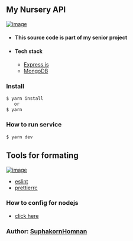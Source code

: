 ## My Nursery API
[![image](https://codemoto.io/wp-content/themes/cloudhost/library/images/node-express-mongo.png)]()
- #### This source code is part of my senior project 
- #### Tech stack 
  - [Express.js](https://expressjs.com/)
  - [MongoDB](https://www.mongodb.com/2)
### Install 
```bash
$ yarn install 
   or
$ yarn
```
### How to run service
```bash
$ yarn dev
```
## Tools for formating
[![image](https://miro.medium.com/max/1024/1*mRbvnU6pF3q7jurJ0ED-FA.png)]()
   - [eslint](https://eslint.org/) 
   - [prettierrc](https://prettier.io/)

### How to config for nodejs 
- [click here](https://gist.github.com/LucasMallmann/de878fe57c0f72271020af46fa915945?fbclid=IwAR1-8qVdf8ZK1VoFc-G4zFlZYDNwJwtJE8XTZNavzGIPmYObG1qYmSYjlW4)
### Author: [SuphakornHomnan](https://github.com/SuphakornHomnan)

